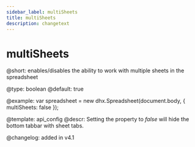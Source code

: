 ```yaml
---
sidebar_label: multiSheets
title: multiSheets
description: changetext
---
```


# multiSheets

@short: enables/disables the ability to work with multiple sheets in the spreadsheet

@type: boolean
@default: true

@example:
var spreadsheet = new dhx.Spreadsheet(document.body, {
	multiSheets: false
});


@template:	api_config
@descr:
Setting the property to *false* will hide the bottom tabbar with sheet tabs.

@changelog: added in v4.1
